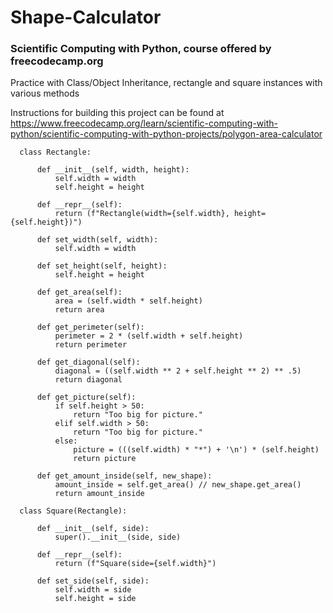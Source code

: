 # Shape-Calculator

### Scientific Computing with Python, course offered by freecodecamp.org

Practice with Class/Object Inheritance, rectangle and square instances with various methods

Instructions for building this project can be found at https://www.freecodecamp.org/learn/scientific-computing-with-python/scientific-computing-with-python-projects/polygon-area-calculator


      class Rectangle:

          def __init__(self, width, height):
              self.width = width
              self.height = height 

          def __repr__(self):
              return (f"Rectangle(width={self.width}, height={self.height})")

          def set_width(self, width):
              self.width = width

          def set_height(self, height):
              self.height = height

          def get_area(self):
              area = (self.width * self.height)
              return area

          def get_perimeter(self):
              perimeter = 2 * (self.width + self.height)
              return perimeter

          def get_diagonal(self):
              diagonal = ((self.width ** 2 + self.height ** 2) ** .5)
              return diagonal

          def get_picture(self):
              if self.height > 50:
                  return "Too big for picture."
              elif self.width > 50:
                  return "Too big for picture."
              else:
                  picture = (((self.width) * "*") + '\n') * (self.height)
                  return picture

          def get_amount_inside(self, new_shape):   
              amount_inside = self.get_area() // new_shape.get_area()
              return amount_inside

      class Square(Rectangle):

          def __init__(self, side):
              super().__init__(side, side) 

          def __repr__(self):
              return (f"Square(side={self.width}")

          def set_side(self, side):
              self.width = side
              self.height = side
